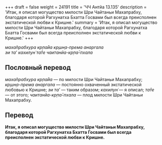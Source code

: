 +++
draft = false
weight = 24191
title = 'ЧЧ Антйа 13.135'
description = 'Итак, я описал могущество милости Шри Чайтаньи Махапрабху, благодаря которой Рагхунатха Бхатта Госвами был всегда преисполнен экстатической любви к Кришне.'
summary = 'Итак, я описал могущество милости Шри Чайтаньи Махапрабху, благодаря которой Рагхунатха Бхатта Госвами был всегда преисполнен экстатической любви к Кришне.'
+++

_маха̄прабхура кр̣па̄йа кр̣шн̣а-према анаргала  
эи та’ кахилун̇ та̄те чаитанйа-кр̣па̄-пхала_

## Пословный перевод

_маха̄прабхура_ _кр̣па̄йа_ — по милости Шри Чайтаньи Махапрабху; _кр̣шн̣а_\-_према_ _анаргала_ — постоянно охваченный экстатической любовью к Кришне; _эи_ _та’_ — таким образом; _кахилун̇_ — я описал; _та̄те_ — от этого; _чаитанйа_\-_кр̣па̄_\-_пхала_ — плод милости Шри Чайтаньи Махапрабху.

## Перевод

**Итак, я описал могущество милости Шри Чайтаньи Махапрабху, благодаря которой Рагхунатха Бхатта Госвами был всегда преисполнен экстатической любви к Кришне.**
